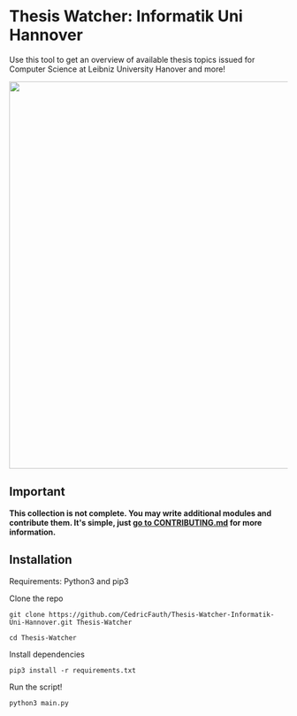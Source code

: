 # Thesis Watcher: Informatik Uni Hannover

Use this tool to get an overview of available thesis topics issued for Computer Science at Leibniz University Hanover and more!

<img src="https://user-images.githubusercontent.com/25117793/119158420-7a7e8d80-ba56-11eb-8cee-7ba0807e9c0f.png" width="700">

## Important
**This collection is not complete. You may write additional modules and contribute them. It's simple, just [go to CONTRIBUTING.md](/CONTRIBUTING.md) for more information.**

## Installation
Requirements: Python3 and pip3

Clone the repo
```
git clone https://github.com/CedricFauth/Thesis-Watcher-Informatik-Uni-Hannover.git Thesis-Watcher

cd Thesis-Watcher
```

Install dependencies
```
pip3 install -r requirements.txt
```

Run the script!
```
python3 main.py
```
